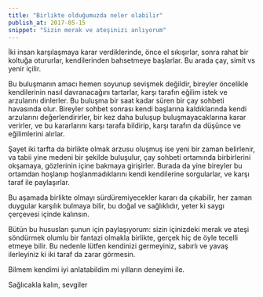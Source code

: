 ```yaml
---
title: "Birlikte olduğumuzda neler olabilir"
publish_at: 2017-05-15
snippet: "Sizin merak ve ateşinizi anlıyorum"
---
```


İki insan karşılaşmaya karar verdiklerinde, önce el sıkışırlar, sonra rahat bir koltuğa otururlar, kendilerinden bahsetmeye başlarlar. Bu arada çay, simit vs yenir içilir.

Bu buluşmanın amacı hemen soyunup sevişmek değildir, bireyler öncelikle kendilerinin nasıl davranacağını tartarlar, karşı tarafın eğilim istek ve arzularını dinlerler. Bu buluşma bir saat kadar süren bir çay sohbeti havasında olur. Bireyler sohbet sonrası kendi başlarına kaldıklarında kendi arzularını değerlendirirler, bir kez daha buluşup buluşmayacaklarına karar verirler, ve bu kararlarını karşı tarafa bildirip, karşı tarafın da düşünce ve eğilimlerini alırlar.

Şayet iki tarfta da birlikte olmak arzusu oluşmuş ise yeni bir zaman belirlenir, va tabii yine medeni bir şekilde buluşulur, çay sohbeti ortamında birbirlerini okşamaya, gözlerinin içine bakmaya girişirler. Burada da yine bireyler bu ortamdan hoşlanıp hoşlanmadıklarını kendi kendilerine sorgularlar, ve karşı taraf ile paylaşırlar.

Bu aşamada birlikte olmayı sürdüremiyecekler kararı da çıkabilir, her zaman duygular karşılık bulmaya bilir, bu doğal ve sağlıklıdır, yeter ki saygı çerçevesi içinde kalınsın.

Bütün bu hususları şunun için paylaşıyorum: sizin içinizdeki merak ve ateşi söndürmek olumlu bir fantazi olmakla birlikte, gerçek hiç de öyle tecelli etmeye bilir. Bu nedenle lütfen kendinizi germeyiniz, sabırlı ve yavaş ilerleyiniz ki iki taraf da zarar görmesin.

Bilmem kendimi iyi anlatabildim mi yılların deneyimi ile.

Sağlıcakla kalın, sevgiler
